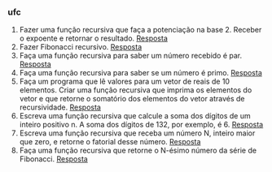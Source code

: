 ### ufc
01.  Fazer uma função recursiva que faça a potenciação na base 2. Receber o expoente  e retornar o resultado.
[Resposta](08_recursividade/Potencia_de_base.md)
02.  Fazer Fibonacci recursivo.
[Resposta](08_recursividade/Fibonacci.md)
03.  Faça uma função recursiva para saber um número recebido é par.
[Resposta](08_recursividade/eh_par.md)
04.  Faça uma função recursiva para saber se um número é primo.
[Resposta](08_recursividade/eh_primo.md)
05.  Faça um programa que lê valores para um vetor de reais de 10 elementos. Criar uma função recursiva que imprima os elementos do vetor e que retorne o somatório dos elementos do vetor através de recursividade.
[Resposta](08_recursividade/Vet_recursivo.md)
06.  Escreva uma função recursiva que calcule a soma dos dígitos de um inteiro positivo n. A soma dos dígitos de 132, por exemplo, é 6.
[Resposta](08_recursividade/SomaDig.md)
07.  Escreva uma função recursiva que receba um número N, inteiro maior que zero, e retorne o fatorial desse número.
[Resposta](08_recursividade/fatorial.md)
08.  Faça uma função recursiva que retorne o N-ésimo número da série de Fibonacci.
[Resposta](08_recursividade/N_esimo_termo_fibonacci.md)
